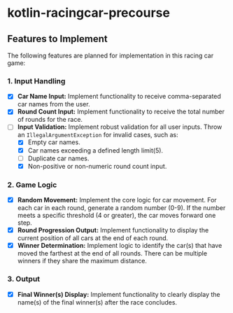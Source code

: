 # kotlin-racingcar-precourse

## Features to Implement

The following features are planned for implementation in this racing car game:

### 1. Input Handling

* [x] **Car Name Input:** Implement functionality to receive comma-separated car names from the user.
* [x] **Round Count Input:** Implement functionality to receive the total number of rounds for the race.
* [ ] **Input Validation:** Implement robust validation for all user inputs. Throw an `IllegalArgumentException` for invalid cases, such as:
  * [x] Empty car names.
  * [x] Car names exceeding a defined length limit(5).
  * [ ] Duplicate car names.
  * [x] Non-positive or non-numeric round count input.

### 2. Game Logic

* [x] **Random Movement:** Implement the core logic for car movement. For each car in each round, generate a random number (0-9). If the number meets a specific threshold (4 or greater), the car moves forward one step.
* [x] **Round Progression Output:** Implement functionality to display the current position of all cars at the end of each round.
* [x] **Winner Determination:** Implement logic to identify the car(s) that have moved the farthest at the end of all rounds. There can be multiple winners if they share the maximum distance.

### 3. Output

* [x] **Final Winner(s) Display:** Implement functionality to clearly display the name(s) of the final winner(s) after the race concludes.
